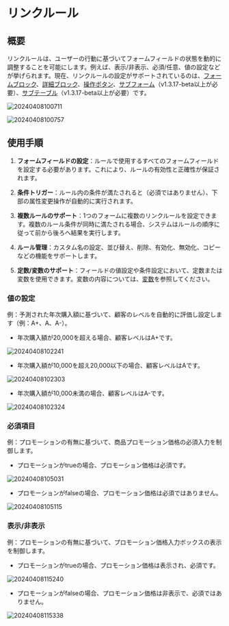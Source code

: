 # リンクルール

## 概要

リンクルールは、ユーザーの行動に基づいてフォームフィールドの状態を動的に調整することを可能にします。例えば、表示/非表示、必須/任意、値の設定などが挙げられます。現在、リンクルールの設定がサポートされているのは、[フォームブロック](https://docs-cn.nocobase.com/handbook/ui/blocks/data-blocks/form#%E8%81%94%E5%8A%A8%E8%A7%84%E5%88%99)、[詳細ブロック](https://docs-cn.nocobase.com/handbook/ui/blocks/data-blocks/details#%E8%81%94%E5%8A%A8%E8%A7%84%E5%88%99)、[操作ボタン](https://docs-cn.nocobase.com/handbook/ui/actions/action-settings/linkage-rule)、[サブフォーム](https://docs-cn.nocobase.com/handbook/ui/fields/specific/nester)（v1.3.17-beta以上が必要）、[サブテーブル](https://docs-cn.nocobase.com/handbook/ui/fields/specific/sub-table)（v1.3.17-beta以上が必要）です。

![20240408100711](https://static-docs.nocobase.com/20240408100711.png)

![20240408100757](https://static-docs.nocobase.com/20240408100757.png)

## 使用手順

1. **フォームフィールドの設定**：ルールで使用するすべてのフォームフィールドを設定する必要があります。これにより、ルールの有効性と正確性が保証されます。

2. **条件トリガー**：ルール内の条件が満たされると（必須ではありません）、下部の属性変更操作が自動的に実行されます。

3. **複数ルールのサポート**：1つのフォームに複数のリンクルールを設定できます。複数のルール条件が同時に満たされる場合、システムはルールの順序に従って前から後ろへ結果を実行します。

4. **ルール管理**：カスタム名の設定、並び替え、削除、有効化、無効化、コピーなどの機能をサポートします。

5. **定数/変数のサポート**：フィールドの値設定や条件設定において、定数または変数を使用できます。変数の内容については、[変数](/handbook/ui/variables)を参照してください。

### 値の設定

例：予測された年次購入額に基づいて、顧客のレベルを自動的に評価し設定します（例：A+、A、A-）。

- 年次購入額が20,000を超える場合、顧客レベルはA+です。

![20240408102241](https://static-docs.nocobase.com/20240408102241.png)

- 年次購入額が10,000を超え20,000以下の場合、顧客レベルはAです。

![20240408102303](https://static-docs.nocobase.com/20240408102303.png)

- 年次購入額が10,000未満の場合、顧客レベルはA-です。

![20240408102324](https://static-docs.nocobase.com/20240408102324.png)

### 必須項目

例：プロモーションの有無に基づいて、商品プロモーション価格の必須入力を制御します。

- プロモーションがtrueの場合、プロモーション価格は必須です。

![20240408105031](https://static-docs.nocobase.com/20240408105031.png)

- プロモーションがfalseの場合、プロモーション価格は必須ではありません。

![20240408105115](https://static-docs.nocobase.com/20240408105115.png)

### 表示/非表示

例：プロモーションの有無に基づいて、プロモーション価格入力ボックスの表示を制御します。

- プロモーションがtrueの場合、プロモーション価格は表示され、必須です。

![20240408115240](https://static-docs.nocobase.com/20240408115240.png)

- プロモーションがfalseの場合、プロモーション価格は非表示で、必須ではありません。

![20240408115338](https://static-docs.nocobase.com/20240408115338.png)

